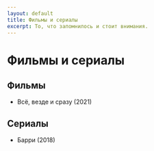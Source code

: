 ```yaml
---
layout: default
title: Фильмы и сериалы
excerpt: То, что запомнилось и стоит внимания.
---
```


# Фильмы и сериалы

## Фильмы

- Всё, везде и сразу (2021)

## Сериалы

- Барри (2018)
